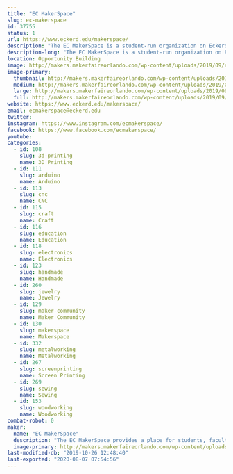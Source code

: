 ```yaml
---
title: "EC MakerSpace"
slug: ec-makerspace
id: 37755
status: 1
url: https://www.eckerd.edu/makerspace/
description: "The EC MakerSpace is a student-run organization on Eckerd College's campus. Students will be exhibiting some of their favorite things that have been made at the EC MakerSpace along with giving out stickers and making buttons!"
description-long: "The EC MakerSpace is a student-run organization on Eckerd College's campus. The student leaders of the EC MakerSpace will be exhibiting their favorite things that have been made by ECMS members-- from research projects to knick knacks and everything in-between. This will include projects in woodworking, blacksmithing, 3D-printing, sewing, jewelry making, and more!"
location: Opportunity Building
image: http://makers.makerfaireorlando.com/wp-content/uploads/2019/09/ecms-logo-2.jpg
image-primary:
  thumbnail: http://makers.makerfaireorlando.com/wp-content/uploads/2019/09/ecms-logo-2-150x150.jpg
  medium: http://makers.makerfaireorlando.com/wp-content/uploads/2019/09/ecms-logo-2-300x300.jpg
  large: http://makers.makerfaireorlando.com/wp-content/uploads/2019/09/ecms-logo-2.jpg
  full: http://makers.makerfaireorlando.com/wp-content/uploads/2019/09/ecms-logo-2.jpg
website: https://www.eckerd.edu/makerspace/
email: ecmakerspace@eckerd.edu
twitter: 
instagram: https://www.instagram.com/ecmakerspace/
facebook: https://www.facebook.com/ecmakerspace/
youtube: 
categories:
  - id: 108
    slug: 3d-printing
    name: 3D Printing
  - id: 111
    slug: arduino
    name: Arduino
  - id: 113
    slug: cnc
    name: CNC
  - id: 115
    slug: craft
    name: Craft
  - id: 116
    slug: education
    name: Education
  - id: 118
    slug: electronics
    name: Electronics
  - id: 123
    slug: handmade
    name: Handmade
  - id: 260
    slug: jewelry
    name: Jewelry
  - id: 129
    slug: maker-community
    name: Maker Community
  - id: 130
    slug: makerspace
    name: Makerspace
  - id: 332
    slug: metalworking
    name: Metalworking
  - id: 267
    slug: screenprinting
    name: Screen Printing
  - id: 269
    slug: sewing
    name: Sewing
  - id: 153
    slug: woodworking
    name: Woodworking
combat-robot: 0
maker:
  name: "EC MakerSpace"
  description: "The EC MakerSpace provides a place for students, faculty, and other members of the Eckerd College community to embrace their creativity and develop new skills in an environment conducive to independent thought and innovation. We have students experienced in woodworking, blacksmithing, 3D-printing, coding, and much more! Through office hours, workshops, and other events, the EC MakerSpace gives students a place to explore their interests while gaining hands-on experience in a wide variety of fields."
  image-primary: http://makers.makerfaireorlando.com/wp-content/uploads/2019/09/ecms-logo-1.jpg
last-modified-db: "2019-10-26 12:48:40"
last-exported: "2020-08-07 07:54:56"
---
```

